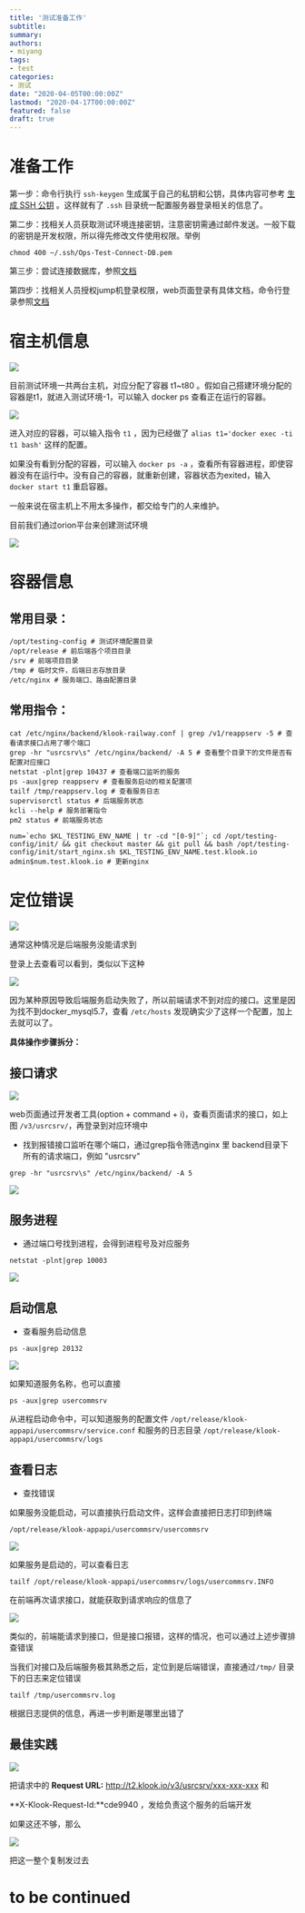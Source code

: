 ```yaml
---
title: '测试准备工作'
subtitle:
summary: 
authors:
- miyang
tags:
- test
categories:
- 测试
date: "2020-04-05T00:00:00Z"
lastmod: "2020-04-17T00:00:00Z"
featured: false
draft: true
---
```

# 准备工作

第一步：命令行执行 `ssh-keygen` 生成属于自己的私钥和公钥，具体内容可参考 [生成 SSH 公钥](https://git-scm.com/book/zh/v2/%E6%9C%8D%E5%8A%A1%E5%99%A8%E4%B8%8A%E7%9A%84-Git-%E7%94%9F%E6%88%90-SSH-%E5%85%AC%E9%92%A5) 。这样就有了  `.ssh`	目录统一配置服务器登录相关的信息了。

第二步：找相关人员获取测试环境连接密钥，注意密钥需通过邮件发送。一般下载的密钥是开发权限，所以得先修改文件使用权限。举例

```
chmod 400 ~/.ssh/Ops-Test-Connect-DB.pem
```

第三步：尝试连接数据库，参照[文档](https://klook.slab.com/posts/%E6%B5%8B%E8%AF%95%E7%8E%AF%E5%A2%83%E7%9B%B4%E8%BF%9E%E6%B5%8B%E8%AF%95%E6%95%B0%E6%8D%AE%E5%BA%93%E6%96%87%E6%A1%A3-mfdfr3ls)

第四步：找相关人员授权jump机登录权限，web页面登录有具体文档，命令行登录参照[文档](https://klook.slab.com/posts/%E7%BB%95%E8%BF%87%E4%BA%8C%E6%AC%A1%E9%AA%8C%E8%AF%81%EF%BC%8C%E7%9B%B4%E8%BF%9E%E6%B5%8B%E8%AF%95%E6%9C%8D%E5%8A%A1%E5%99%A8%E6%96%87%E6%A1%A3-ciwqp352)

# 宿主机信息

![](https://static.slab.com/prod/uploads/d9aeaycl/posts/images/HC_ooI0jm5ZkZoGNSJWMOWK0.png)

目前测试环境一共两台主机，对应分配了容器 t1~t80 。假如自己搭建环境分配的容器是t1，就进入测试环境-1，可以输入 docker ps	查看正在运行的容器。

![](https://static.slab.com/prod/uploads/d9aeaycl/posts/images/h8OuYoHRLGil2D_hyo1vpl1z.png)

进入对应的容器，可以输入指令 `t1` ，因为已经做了 `alias t1='docker exec -ti t1 bash'`	这样的配置。

如果没有看到分配的容器，可以输入 `docker ps -a` ，查看所有容器进程，即使容器没有在运行中。没有自己的容器，就重新创建，容器状态为exited，输入 `docker start t1`	重启容器。

一般来说在宿主机上不用太多操作，都交给专门的人来维护。

目前我们通过orion平台来创建测试环境

![](https://static.slab.com/prod/uploads/d9aeaycl/posts/images/gYOwZ2bmiuJuV6l44tGe_OY-.png)



# 容器信息

## 常用目录：

```
/opt/testing-config # 测试环境配置目录
/opt/release # 前后端各个项目目录
/srv # 前端项目目录
/tmp # 临时文件，后端日志存放目录
/etc/nginx # 服务端口、路由配置目录
```

## 常用指令：

```
cat /etc/nginx/backend/klook-railway.conf | grep /v1/reappserv -5 # 查看请求接口占用了哪个端口
grep -hr "usrcsrv\s" /etc/nginx/backend/ -A 5 # 查看整个目录下的文件是否有配置对应接口
netstat -plnt|grep 10437 # 查看端口监听的服务
ps -aux|grep reappserv # 查看服务启动的相关配置项
tailf /tmp/reappserv.log # 查看服务日志
supervisorctl status # 后端服务状态
kcli --help # 服务部署指令
pm2 status # 前端服务状态

num=`echo $KL_TESTING_ENV_NAME | tr -cd "[0-9]"`; cd /opt/testing-config/init/ && git checkout master && git pull && bash /opt/testing-config/init/start_nginx.sh $KL_TESTING_ENV_NAME.test.klook.io admin$num.test.klook.io # 更新nginx
```

# 定位错误

![](https://static.slab.com/prod/uploads/d9aeaycl/posts/images/n1jbmxR7ORR4NfdnKXDjKY7M.png)

通常这种情况是后端服务没能请求到

登录上去查看可以看到，类似以下这种

![](https://static.slab.com/prod/uploads/d9aeaycl/posts/images/lx3yWfJ_QYFBBChdsS1-jj2g.png)

因为某种原因导致后端服务启动失败了，所以前端请求不到对应的接口。这里是因为找不到docker_mysql5.7，查看 `/etc/hosts`	发现确实少了这样一个配置，加上去就可以了。

**具体操作步骤拆分：**

## 接口请求

![](https://static.slab.com/prod/uploads/d9aeaycl/posts/images/GxULCDmmxAblpLy6Q5te-mhH.png)

web页面通过开发者工具(option + command + i)，查看页面请求的接口，如上图 `/v3/usrcsrv/`，再登录到对应环境中

- 找到报错接口监听在哪个端口，通过grep指令筛选nginx 里 backend目录下所有的请求端口，例如 &quot;usrcsrv&quot;

```
grep -hr "usrcsrv\s" /etc/nginx/backend/ -A 5
```

![](https://static.slab.com/prod/uploads/d9aeaycl/posts/images/v-wbgvzd-EgD0nYMY8bp9BnT.png)

## 服务进程

- 通过端口号找到进程，会得到进程号及对应服务

```
netstat -plnt|grep 10003
```

![](https://static.slab.com/prod/uploads/d9aeaycl/posts/images/6zi-90orerde0wZM0h9136QV.png)

## 启动信息

- 查看服务启动信息

```
ps -aux|grep 20132
```

![](https://static.slab.com/prod/uploads/d9aeaycl/posts/images/KbdYiPHW4NT1P22BsfciB6Yt.png)

如果知道服务名称，也可以直接

```
ps -aux|grep usercommsrv
```

从进程启动命令中，可以知道服务的配置文件 `/opt/release/klook-appapi/usercommsrv/service.conf` 和服务的日志目录 `/opt/release/klook-appapi/usercommsrv/logs`

## 查看日志

- 查找错误

如果服务没能启动，可以直接执行启动文件，这样会直接把日志打印到终端

```
/opt/release/klook-appapi/usercommsrv/usercommsrv
```

![](https://static.slab.com/prod/uploads/d9aeaycl/posts/images/atOSWDntHiDVbb9wd_t0qEB7.png)

如果服务是启动的，可以查看日志

```
tailf /opt/release/klook-appapi/usercommsrv/logs/usercommsrv.INFO
```

在前端再次请求接口，就能获取到请求响应的信息了

![](https://static.slab.com/prod/uploads/d9aeaycl/posts/images/dFUZLwvWOj2Sh_PBe7lBgXH1.png)

类似的，前端能请求到接口，但是接口报错，这样的情况，也可以通过上述步骤排查错误

当我们对接口及后端服务极其熟悉之后，定位到是后端错误，直接通过`/tmp/`	目录下的日志来定位错误

```
tailf /tmp/usercommsrv.log
```

根据日志提供的信息，再进一步判断是哪里出错了

## 最佳实践

![](https://static.slab.com/prod/uploads/d9aeaycl/posts/images/GxULCDmmxAblpLy6Q5te-mhH.png)

把请求中的 **Request URL:** http://t2.klook.io/v3/usrcsrv/xxx-xxx-xxx 和

**X-Klook-Request-Id:**cde9940 ，发给负责这个服务的后端开发

如果这还不够，那么

![](https://static.slab.com/prod/uploads/d9aeaycl/posts/images/Y0Utelrg135V7MiakhupvD-g.png)

把这一整个复制发过去

# to be continued
